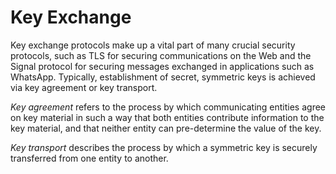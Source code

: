 # Key Exchange

Key exchange protocols make up a vital part of many crucial security protocols, such as TLS for securing communications on the Web and the Signal protocol for securing messages exchanged in applications such as WhatsApp. Typically, establishment of secret, symmetric keys is achieved via key agreement or key transport. 

*Key agreement* refers to the process by which communicating entities agree on key material in such a way that both entities contribute information to the key material, and that neither entity can pre-determine the value of the key. 

*Key transport* describes the process by which a symmetric key is securely transferred from one entity to another.
